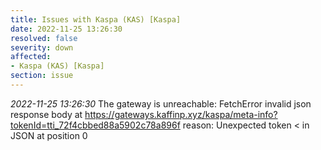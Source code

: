 ```yaml
---
title: Issues with Kaspa (KAS) [Kaspa]
date: 2022-11-25 13:26:30
resolved: false
severity: down
affected:
- Kaspa (KAS) [Kaspa]
section: issue
---
```


*2022-11-25 13:26:30* The gateway is unreachable: FetchError invalid json response body at https://gateways.kaffinp.xyz/kaspa/meta-info?tokenId=tti_72f4cbbed88a5902c78a896f reason: Unexpected token < in JSON at position 0